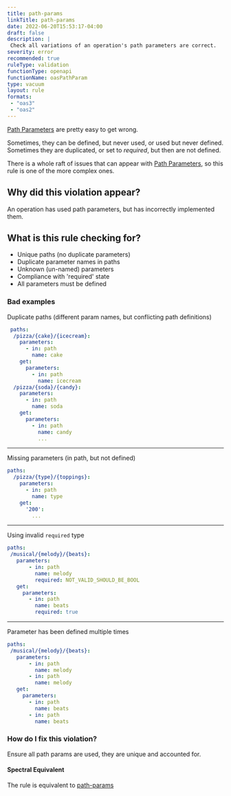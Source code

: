 ```yaml
---
title: path-params
linkTitle: path-params
date: 2022-06-20T15:53:17-04:00
draft: false
description: |
 Check all variations of an operation's path parameters are correct.
severity: error
recommended: true
ruleType: validation
functionType: openapi
functionName: oasPathParam
type: vacuum
layout: rule
formats:
 - "oas3"
 - "oas2"
---
```


[Path Parameters](https://swagger.io/docs/specification/describing-parameters/#path-parameters) are pretty easy to get wrong. 

Sometimes, they can be defined, but never used, or used but never defined. Sometimes they are duplicated, or set to _required_, but then
are not defined. 

There is a whole raft of issues that can appear with [Path Parameters](https://swagger.io/docs/specification/describing-parameters/#path-parameters), so this rule
is one of the more complex ones.

## Why did this violation appear?

An operation has used path parameters, but has incorrectly implemented them.

## What is this rule checking for?

- Unique paths (no duplicate parameters)
- Duplicate parameter names in paths
- Unknown (un-named) parameters
- Compliance with 'required' state
- All parameters must be defined

### Bad examples

Duplicate paths (different param names, but conflicting path definitions)

```yaml
 paths:
  /pizza/{cake}/{icecream}:
    parameters:
      - in: path
        name: cake
    get:
      parameters:
        - in: path
          name: icecream
  /pizza/{soda}/{candy}:
    parameters:
      - in: path
        name: soda
    get:
      parameters:
        - in: path
          name: candy  
          ...
```

---

Missing parameters (in path, but not defined)

```yaml
paths:
  /pizza/{type}/{toppings}:
    parameters:
      - in: path
        name: type
    get:
      '200':
        ...
```


---

Using invalid `required` type

```yaml
paths:
 /musical/{melody}/{beats}:
   parameters:
       - in: path
         name: melody
         required: NOT_VALID_SHOULD_BE_BOOL
   get:
     parameters:
       - in: path
         name: beats
         required: true
```


---

Parameter has been defined multiple times

```yaml
paths:
 /musical/{melody}/{beats}:
   parameters:
       - in: path
         name: melody
       - in: path
         name: melody
   get:
     parameters:
       - in: path
         name: beats
       - in: path
         name: beats
```

### How do I fix this violation?

Ensure all path params are used, they are unique and accounted for.

#### Spectral Equivalent

The rule is equivalent to [path-params](https://meta.stoplight.io/docs/spectral/4dec24461f3af-open-api-rules#path-params)